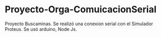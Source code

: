 # Proyecto-Orga-ComuicacionSerial

Proyecto Buscaminas.
Se realizó una conexion serial con el Simulador Proteus.
Se usó arduino, Node Js.
